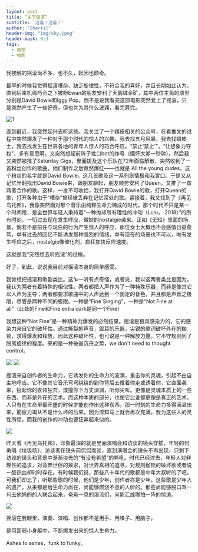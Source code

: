 ```yaml
---
layout: post
title: “关于摇滚”
subtitle: '活着！活着！'
author: "Sherril"
header-img: "img/sky.jpeg"
header-mask: 0.3
tags:
  - 随想
  - 电影
---
```


我接触的摇滚尚不多，也不久，起因也颇奇。

最早的时候我觉得摇滚嘈杂、缺乏旋律性，不符合我的喜好，并且长期如此认为。直到后来机缘巧合之下被粉Ewan的朋友安利了天鹅绒金矿，其中两位主角的原型分别是David Bowie和Iggy Pop。倒不是说我看完这部电影突然爱上了摇滚，只是突然产生了一些好奇。但也并为其什么波澜，看完算完。

![1](https://i.loli.net/2019/09/21/tqLY9n3ICh6TAHg.jpg)

直到最近，我突然起兴去听这些。我关注了一个嬉皮相关的公众号，在看推文的过程中突然爆发了一种对于那个时代的惊人的兴趣。我去找五月风暴，我去找嬉皮士，我去找发生在世界各地的青年人惊人的巧合呼应。“禁止‘禁止’”，“让想象力夺权”，多有意思啊。又突然想起前阵子牲口bot的炸号（缅怀大爹一秒钟）。然后我又突然被推了Saturday Gigs，里面提及这个乐队在72年面临解散，突然收到了一首粉丝创作的歌曲，他们制作之后竟然爆红——也就是 All the young dudes，这个粉丝的名字就是David Bowie。这几首歌及这一系列剧情极和我胃口。于是又从记忆里翻找出David Bowie来，跟朋友聊起，朋友顺势安利了Queen，又推了一首两者合作的歌。这样，一发不可收拾，我打开David Bowie的歌，打开Queen的歌，打开各种由于“嘈杂”曾经被丢弃在记忆深处的歌。紧接着，我又找到了《再见乌托邦》，我像突然面对那个音乐由纯粹生命力铸成的时代。那个时代不只是某一个时间段，是全世界年轻人秉持着“一种抛却所有理性的冲动（Lulu， 2018）”的所有时刻。一切过去现在发生呼应，微妙的nostalgie袭来。正如《无知》里面的场景，倘若不是前任与现任的行为产生惊人的呼应，那位女士大概也不会感情日益愈笃，单有过去的回忆不能诱发那种强烈的情绪，单有现在的场景也不可以，唯有发生呼应之后，nostalgie像催化剂，疯狂加快反应速度。

这就是我“突然想去听摇滚”的过程。

好了，到此，说说我目前对摇滚本身的简单感受。

我曾经把摇滚和歌剧类比。这乍一听有点奇怪，或者说，我以这两者类比是因为，我认为两者有着特殊的相似性。两者都把人声作为了一种特殊乐器，而非是像其它以人声为主导；两者都要求歌曲中的人声达到一个固定的音色，并且都是声音之极限，尽管是两种不同的极限。一种是“Fine Singing”，一种是“Not Fine at all”（此处的Fine和Fine extra dark是同一个Fine）

我想这种“Not Fine”是一种精神力爆发的必然结果。摇滚是极具感染力的，它的感染力来自它的破坏性。通过撕裂的声音，震耳的乐器，尖锐的歌词破坏外在的枷锁，求得爆发和释放。因此这种破坏性，也可说是一种解放力量。它不守规则到了脱离旋律的程度。来的是一种破釜沉舟之势，we don't need to thought control。

![](https://i.loli.net/2019/09/21/L2QqSadPsiM6TgU.png)
![](https://i.loli.net/2019/09/21/NAhMrQn41bsKzuO.png)

摇滚来自创作者的生命力，它诱发你的生命力的波澜，重击你的灵魂，引起不由自主地呼应。它不像其它音乐弯弯绕绕的到你背后去推着你走或诱着你，它直面袭来，扯起你的衣领狂奔，或撞你下万丈深渊，听你尖叫。更像是灵魂本质上的一些东西，而非是外在的艺术。而这种本质的部分，也使它比谁都更像是真正的艺术。人只有在生命里最旺盛的时候才能创作出这种东西，那一时刻的生命力多得满溢出来，筋疲力竭从不是什么坏的后果，因为深知马上就会再次充满。我为这些人的灵性所惊，而我的创作的冲动也要狂奔起来似的。

![](https://i.loli.net/2019/09/21/VvI2FXOixGBtU4M.jpg)


昨天看《再见乌托邦》，印象最深的就是里面演唱会和访谈的镜头穿插，年轻的何勇唱《垃圾场》，访谈者在镜头前侃侃而谈，直到演唱会的镜头不再出现，只剩下访谈的镜头和背景中渐渐淡去的“有没有希望”的嘶吼。时代已经过去，年轻人对非理性的追求，对背弃世俗的冀求，对世界真相的追寻，对规则枷锁的破坏欲或者说一腔热血却时时存在。有时候我们说，那些八十年代的歌都是中年大叔听的了吧，可我们却忘了，听那些歌的时候，他们是少年，创作者亦是少年。这些歌是少年人的遗产，从来都是给生命力尚在，尚能够燃烧不息的人听的。那些尚能够脱口骂一句去他妈的的人联合起来，奄奄一息的溪流们，尚能汇成哪怕一阵的惊涛。

![](https://i.loli.net/2019/09/21/KXzMJk1lD6VdCcO.png)

摇滚在我眼里，演奏、演唱、创作都不是用手、用嗓子、用脑子。

是用那弱小身躯中，不断爆发出来的惊人生命力。

Ashes to ashes，funk to funky。
